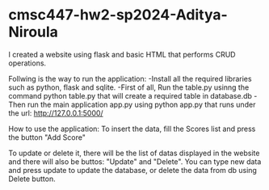 # cmsc447-hw2-sp2024-Aditya-Niroula


I created a website using flask and basic HTML that performs CRUD operations.

Follwing is the way to run the application:
-Install all the required libraries such as python, flask and sqlite.
-First of all, Run the table.py usinng the command python table.py that will create a required table in database.db
-Then run the main application app.py using python app.py that runs under the url: http://127.0.0.1:5000/

How to use the application:
To insert the data, fill the Scores list and press the button "Add Score"

To update or delete it, there will be the list of datas displayed in the website and there will also be buttos: "Update" and "Delete". You can type new data and press update to update the database, or delete the data from db using Delete button.
